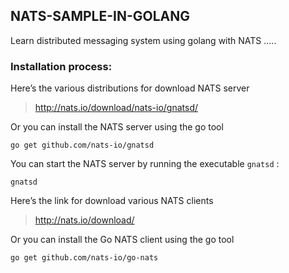 ## NATS-SAMPLE-IN-GOLANG

Learn distributed messaging system using golang with NATS .....

### Installation process:

Here’s the various distributions for download NATS server

> http://nats.io/download/nats-io/gnatsd/

Or you can install the NATS server using the go tool

```go get github.com/nats-io/gnatsd```

You can start the NATS server by running the executable `gnatsd` :

``` gnatsd ```

Here’s the link for download various NATS clients

> http://nats.io/download/

Or you can install the Go NATS client using the go tool

`go get github.com/nats-io/go-nats`